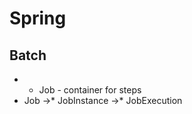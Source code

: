 Spring
=============

Batch
-----------

* - Job - container for steps
* Job ->* JobInstance ->* JobExecution